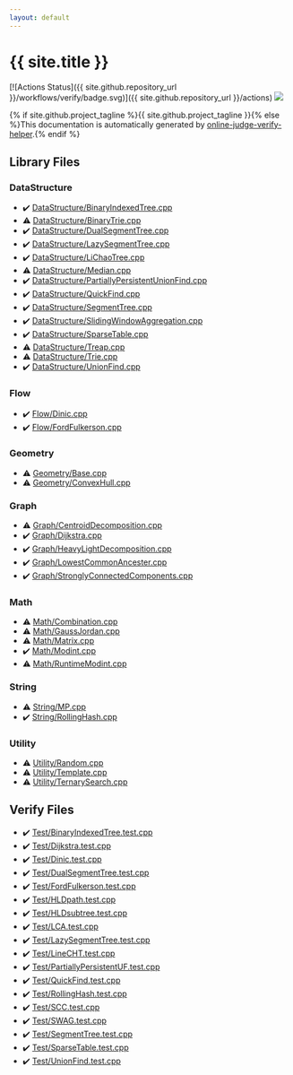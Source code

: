 ```yaml
---
layout: default
---
```


<!-- mathjax config similar to math.stackexchange -->
<script type="text/javascript" async
  src="https://cdnjs.cloudflare.com/ajax/libs/mathjax/2.7.5/MathJax.js?config=TeX-MML-AM_CHTML">
</script>
<script type="text/x-mathjax-config">
  MathJax.Hub.Config({
    TeX: { equationNumbers: { autoNumber: "AMS" }},
    tex2jax: {
      inlineMath: [ ['$','$'] ],
      processEscapes: true
    },
    "HTML-CSS": { matchFontHeight: false },
    displayAlign: "left",
    displayIndent: "2em"
  });
</script>

<script type="text/javascript" src="https://cdnjs.cloudflare.com/ajax/libs/jquery/3.4.1/jquery.min.js"></script>
<script src="https://cdn.jsdelivr.net/npm/jquery-balloon-js@1.1.2/jquery.balloon.min.js" integrity="sha256-ZEYs9VrgAeNuPvs15E39OsyOJaIkXEEt10fzxJ20+2I=" crossorigin="anonymous"></script>
<script type="text/javascript" src="assets/js/copy-button.js"></script>
<link rel="stylesheet" href="assets/css/copy-button.css" />


# {{ site.title }}

[![Actions Status]({{ site.github.repository_url }}/workflows/verify/badge.svg)]({{ site.github.repository_url }}/actions)
<a href="{{ site.github.repository_url }}"><img src="https://img.shields.io/github/last-commit/{{ site.github.owner_name }}/{{ site.github.repository_name }}" /></a>

{% if site.github.project_tagline %}{{ site.github.project_tagline }}{% else %}This documentation is automatically generated by <a href="https://github.com/kmyk/online-judge-verify-helper">online-judge-verify-helper</a>.{% endif %}

## Library Files

<div id="5e248f107086635fddcead5bf28943fc"></div>

### DataStructure

* :heavy_check_mark: <a href="library/DataStructure/BinaryIndexedTree.cpp.html">DataStructure/BinaryIndexedTree.cpp</a>
* :warning: <a href="library/DataStructure/BinaryTrie.cpp.html">DataStructure/BinaryTrie.cpp</a>
* :heavy_check_mark: <a href="library/DataStructure/DualSegmentTree.cpp.html">DataStructure/DualSegmentTree.cpp</a>
* :heavy_check_mark: <a href="library/DataStructure/LazySegmentTree.cpp.html">DataStructure/LazySegmentTree.cpp</a>
* :heavy_check_mark: <a href="library/DataStructure/LiChaoTree.cpp.html">DataStructure/LiChaoTree.cpp</a>
* :warning: <a href="library/DataStructure/Median.cpp.html">DataStructure/Median.cpp</a>
* :heavy_check_mark: <a href="library/DataStructure/PartiallyPersistentUnionFind.cpp.html">DataStructure/PartiallyPersistentUnionFind.cpp</a>
* :heavy_check_mark: <a href="library/DataStructure/QuickFind.cpp.html">DataStructure/QuickFind.cpp</a>
* :heavy_check_mark: <a href="library/DataStructure/SegmentTree.cpp.html">DataStructure/SegmentTree.cpp</a>
* :heavy_check_mark: <a href="library/DataStructure/SlidingWindowAggregation.cpp.html">DataStructure/SlidingWindowAggregation.cpp</a>
* :heavy_check_mark: <a href="library/DataStructure/SparseTable.cpp.html">DataStructure/SparseTable.cpp</a>
* :warning: <a href="library/DataStructure/Treap.cpp.html">DataStructure/Treap.cpp</a>
* :warning: <a href="library/DataStructure/Trie.cpp.html">DataStructure/Trie.cpp</a>
* :heavy_check_mark: <a href="library/DataStructure/UnionFind.cpp.html">DataStructure/UnionFind.cpp</a>


<div id="f1a76f66cca677c6e628d9ca58a6c8fc"></div>

### Flow

* :heavy_check_mark: <a href="library/Flow/Dinic.cpp.html">Flow/Dinic.cpp</a>
* :heavy_check_mark: <a href="library/Flow/FordFulkerson.cpp.html">Flow/FordFulkerson.cpp</a>


<div id="d9c6333623e6357515fcbf17be806273"></div>

### Geometry

* :warning: <a href="library/Geometry/Base.cpp.html">Geometry/Base.cpp</a>
* :warning: <a href="library/Geometry/ConvexHull.cpp.html">Geometry/ConvexHull.cpp</a>


<div id="4cdbd2bafa8193091ba09509cedf94fd"></div>

### Graph

* :warning: <a href="library/Graph/CentroidDecomposition.cpp.html">Graph/CentroidDecomposition.cpp</a>
* :heavy_check_mark: <a href="library/Graph/Dijkstra.cpp.html">Graph/Dijkstra.cpp</a>
* :heavy_check_mark: <a href="library/Graph/HeavyLightDecomposition.cpp.html">Graph/HeavyLightDecomposition.cpp</a>
* :heavy_check_mark: <a href="library/Graph/LowestCommonAncester.cpp.html">Graph/LowestCommonAncester.cpp</a>
* :heavy_check_mark: <a href="library/Graph/StronglyConnectedComponents.cpp.html">Graph/StronglyConnectedComponents.cpp</a>


<div id="a49950aa047c2292e989e368a97a3aae"></div>

### Math

* :warning: <a href="library/Math/Combination.cpp.html">Math/Combination.cpp</a>
* :warning: <a href="library/Math/GaussJordan.cpp.html">Math/GaussJordan.cpp</a>
* :warning: <a href="library/Math/Matrix.cpp.html">Math/Matrix.cpp</a>
* :heavy_check_mark: <a href="library/Math/Modint.cpp.html">Math/Modint.cpp</a>
* :warning: <a href="library/Math/RuntimeModint.cpp.html">Math/RuntimeModint.cpp</a>


<div id="27118326006d3829667a400ad23d5d98"></div>

### String

* :warning: <a href="library/String/MP.cpp.html">String/MP.cpp</a>
* :heavy_check_mark: <a href="library/String/RollingHash.cpp.html">String/RollingHash.cpp</a>


<div id="94df2a6972ca1fa79411645fe9b42339"></div>

### Utility

* :warning: <a href="library/Utility/Random.cpp.html">Utility/Random.cpp</a>
* :warning: <a href="library/Utility/Template.cpp.html">Utility/Template.cpp</a>
* :warning: <a href="library/Utility/TernarySearch.cpp.html">Utility/TernarySearch.cpp</a>


## Verify Files

* :heavy_check_mark: <a href="verify/Test/BinaryIndexedTree.test.cpp.html">Test/BinaryIndexedTree.test.cpp</a>
* :heavy_check_mark: <a href="verify/Test/Dijkstra.test.cpp.html">Test/Dijkstra.test.cpp</a>
* :heavy_check_mark: <a href="verify/Test/Dinic.test.cpp.html">Test/Dinic.test.cpp</a>
* :heavy_check_mark: <a href="verify/Test/DualSegmentTree.test.cpp.html">Test/DualSegmentTree.test.cpp</a>
* :heavy_check_mark: <a href="verify/Test/FordFulkerson.test.cpp.html">Test/FordFulkerson.test.cpp</a>
* :heavy_check_mark: <a href="verify/Test/HLDpath.test.cpp.html">Test/HLDpath.test.cpp</a>
* :heavy_check_mark: <a href="verify/Test/HLDsubtree.test.cpp.html">Test/HLDsubtree.test.cpp</a>
* :heavy_check_mark: <a href="verify/Test/LCA.test.cpp.html">Test/LCA.test.cpp</a>
* :heavy_check_mark: <a href="verify/Test/LazySegmentTree.test.cpp.html">Test/LazySegmentTree.test.cpp</a>
* :heavy_check_mark: <a href="verify/Test/LineCHT.test.cpp.html">Test/LineCHT.test.cpp</a>
* :heavy_check_mark: <a href="verify/Test/PartiallyPersistentUF.test.cpp.html">Test/PartiallyPersistentUF.test.cpp</a>
* :heavy_check_mark: <a href="verify/Test/QuickFind.test.cpp.html">Test/QuickFind.test.cpp</a>
* :heavy_check_mark: <a href="verify/Test/RollingHash.test.cpp.html">Test/RollingHash.test.cpp</a>
* :heavy_check_mark: <a href="verify/Test/SCC.test.cpp.html">Test/SCC.test.cpp</a>
* :heavy_check_mark: <a href="verify/Test/SWAG.test.cpp.html">Test/SWAG.test.cpp</a>
* :heavy_check_mark: <a href="verify/Test/SegmentTree.test.cpp.html">Test/SegmentTree.test.cpp</a>
* :heavy_check_mark: <a href="verify/Test/SparseTable.test.cpp.html">Test/SparseTable.test.cpp</a>
* :heavy_check_mark: <a href="verify/Test/UnionFind.test.cpp.html">Test/UnionFind.test.cpp</a>


